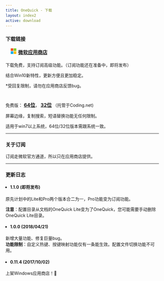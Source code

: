 ```yaml
---
title: OneQuick - 下载
layout: index2
active: download
---
```

<style>
div.dl-link a {
	font-size: 16px;
	font-weight: 700;
}
ul {
	padding-left: 15px;
}
</style>

### 下载链接

<div style="margin: 20px 10px;" class="dl-link">
	<a href="https://www.microsoft.com/store/apps/9pfn5k6qxt46" target="_blank" onclick="ga('send', 'event', 'download', 'store', 'store');">
		<img src="/img/ms-logo.png" style="height: 20px;
    margin: -3px 5px 0 6px;">微软应用商店
	</a>
</div>

下载免费，支持订阅高级功能。（订阅功能还在准备中，即将发布）

结合Win10新特性，更新方便且更加稳定。

 *受回复限制，请勿在应用商店反馈bug。

<br>

<div style="margin: 10px 0;" class="dl-link">
	免费版：
	<a href="{{ site.lite.x64url }}" onclick="ga('send', 'event', 'download', 'x64', '{{ site.lite.x64url }}');">64位</a>，
	<a href="{{ site.lite.x86url }}" onclick="ga('send', 'event', 'download', 'x86', '{{ site.lite.x86url }}');">32位</a>
	（托管于Coding.net)
</div>

屏幕边缘，复制搜索，短语替换功能无任何限制。

适用于win7以上系统，64位/32位版本需跟系统一致。

<hr>

### 关于订阅

订阅走微软官方通道，所以只在应用商店提供。


<hr>

<h3 id='change-log'>更新日志</h3>

- #### 1.1.0 (即将发布)

原先计划中的Lite和Pro两个版本合二为一，Pro功能变为订阅功能。


**注意**：配置目录从文档的OneQuick Lite变为了OneQuick，您可能需要手动删除OneQuick Lite目录。


- #### 1.0.0 (2018/04/21)

新增大量功能、修复巨量bug。  
**功能限制**：自定义热键、按键映射功能仅有一条能生效。配置文件切换功能不可用。


- #### 0.11.4 (2017/10/02)

上架Windows应用商店！🎉